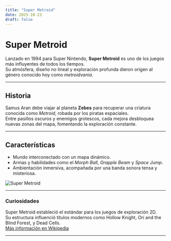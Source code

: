 ```yaml
---
title: "Super Metroid"
date: 2025-10-23
draft: false
---
```


# Super Metroid

Lanzado en 1994 para Super Nintendo, **Super Metroid** es uno de los juegos más influyentes de todos los tiempos.  
Su atmósfera, diseño no lineal y exploración profunda dieron origen al género conocido hoy como *metroidvania*.

---

## Historia

Samus Aran debe viajar al planeta **Zebes** para recuperar una criatura conocida como *Metroid*, robada por los piratas espaciales.  
Entre pasillos oscuros y enemigos grotescos, cada mejora desbloquea nuevas zonas del mapa, fomentando la exploración constante.

---

## Características

- Mundo interconectado con un mapa dinámico.
- Armas y habilidades como el *Morph Ball*, *Grapple Beam* y *Space Jump*.
- Ambientación inmersiva, acompañada por una banda sonora tensa y misteriosa.

![Super Metroid](https://upload.wikimedia.org/wikipedia/en/e/e4/Smetroidbox.jpg)

---

### Curiosidades

Super Metroid estableció el estándar para los juegos de exploración 2D.  
Su estructura influenció títulos modernos como Hollow Knight, Ori and the Blind Forest, y Dead Cells.  
[Más información en Wikipedia](https://es.wikipedia.org/wiki/Super_Metroid)

---
